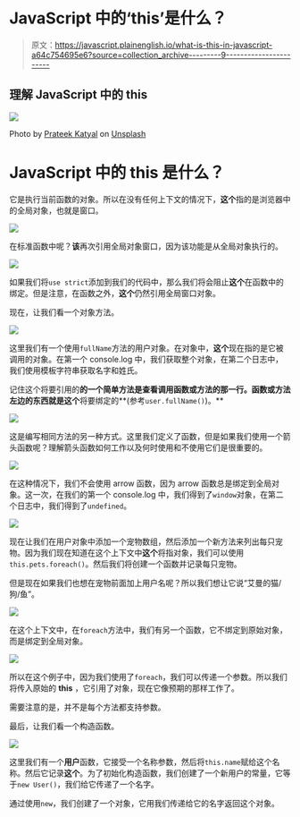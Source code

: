 # JavaScript 中的‘this’是什么？

> 原文：<https://javascript.plainenglish.io/what-is-this-in-javascript-a64c754695e6?source=collection_archive---------9----------------------->

## 理解 JavaScript 中的 **this**

![](img/de59cff42e2c718e7748bfe01c2fcf9b.png)

Photo by [Prateek Katyal](https://unsplash.com/@prateekkatyal?utm_source=medium&utm_medium=referral) on [Unsplash](https://unsplash.com?utm_source=medium&utm_medium=referral)

# JavaScript 中的 **this** 是什么？

它是执行当前函数的对象。所以在没有任何上下文的情况下，**这个**指的是浏览器中的全局对象，也就是窗口。

![](img/4d449274808a584853766c39ebff9cfe.png)

在标准函数中呢？**该**再次引用全局对象窗口，因为该功能是从全局对象执行的。

![](img/ac2497ec6e337a89856037b9c7157c36.png)

如果我们将`use strict`添加到我们的代码中，那么我们将会阻止**这个**在函数中的绑定。但是注意，在函数之外，**这个**仍然引用全局窗口对象。

现在，让我们看一个对象方法。

![](img/544d5e1c10c0a247f23ce19b6ab32120.png)

这里我们有一个使用`fullName`方法的用户对象。在对象中，**这个**现在指的是它被调用的对象。在第一个 console.log 中，我们获取整个对象，在第二个日志中，我们使用模板字符串获取名字和姓氏。

记住这个将要引用的**的一个简单方法是查看调用函数或方法的那一行。函数或方法左边的东西就是这个**将要绑定的**(参考`user.fullName()`)。**

![](img/ce0671bb8af691463f0be721e157d2e1.png)

这是编写相同方法的另一种方式。这里我们定义了函数，但是如果我们使用一个箭头函数呢？理解箭头函数如何工作以及何时使用和不使用它们是很重要的。

![](img/dacdf49812f27e3d1abb2e111f288acb.png)

在这种情况下，我们不会使用 arrow 函数，因为 arrow 函数总是绑定到全局对象。这一次，在我们的第一个 console.log 中，我们得到了`window`对象，在第二个日志中，我们得到了`undefined`。

![](img/1046f02d8e583edef9a2af0c94816cdf.png)

现在让我们在用户对象中添加一个宠物数组，然后添加一个新方法来列出每只宠物。因为我们现在知道在这个上下文中**这个**将指对象，我们可以使用`this.pets.foreach()`。然后我们将创建一个函数并记录每只宠物。

但是现在如果我们也想在宠物前面加上用户名呢？所以我们想让它说“艾曼的猫/狗/鱼”。

![](img/701ff1ce5e5fe5809b97357e5d50bcc6.png)

在这个上下文中，在`foreach`方法中，我们有另一个函数，它不绑定到原始对象，而是绑定到全局对象。

![](img/78d014e530973f0bfbe8a2ef9be7de96.png)

所以在这个例子中，因为我们使用了`foreach`，我们可以传递一个参数。所以我们将传入原始的 **this** ，它引用了对象，现在它像预期的那样工作了。

需要注意的是，并不是每个方法都支持参数。

最后，让我们看一个构造函数。

![](img/2dc2dd9dc8ffa6a8cf05ffb74c718813.png)

这里我们有一个**用户**函数，它接受一个名称参数，然后将`this.name`赋给这个名称。然后它记录**这个**。为了初始化构造函数，我们创建了一个新用户的常量，它等于`new User()`，我们给它传递了一个名字。

通过使用`new`，我们创建了一个对象，它用我们传递给它的名字返回这个对象。
